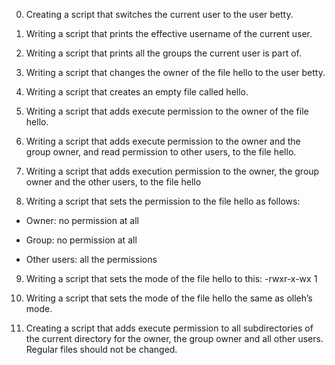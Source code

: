 0. Creating a script that switches the current user to the user betty.

1. Writing a script that prints the effective username of the current user.

2. Writing a script that prints all the groups the current user is part of.

3. Writing a script that changes the owner of the file hello to the user betty.

4. Writing a script that creates an empty file called hello.

5. Writing a script that adds execute permission to the owner of the file hello.

6. Writing a script that adds execute permission to the owner and the group owner, and read permission to other users, to the file hello.

7. Writing a script that adds execution permission to the owner, the group owner and the other users, to the file hello

8. Writing a script that sets the permission to the file hello as follows:

- Owner: no permission at all

- Group: no permission at all

- Other users: all the permissions

9. Writing a script that sets the mode of the file hello to this: -rwxr-x-wx 1

10. Writing a script that sets the mode of the file hello the same as olleh’s mode.

11. Creating a script that adds execute permission to all subdirectories of the current directory for the owner, the group owner and all other users. Regular files should not be changed.